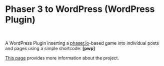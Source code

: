 
# Phaser 3 to WordPress (WordPress Plugin)

<p>&nbsp;</p>

A WordPress Plugin inserting a [phaser.io](https://phaser.io)-based game into individual posts and pages using a simple shortcode: **[pwp]**

[This page](https://greoux.re/code/index.php/phaser-3-to-wordpress-plugin/) provides more information about the project.
